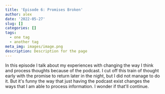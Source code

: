 ```yaml
---
title: 'Episode 6: Promises Broken'
author: alex
date: '2022-05-27'
slug: []
categories: []
tags:
  - one tag
  - another tag
meta_img: images/image.png
description: Description for the page
---
```


In this episode I talk about my experiences with changing the way I think and process thoughts because of the podcast. I cut off this train of thought early with the promise to return later in the night, but I did not manage to do it. But it's funny the way that just having the podcast exist changes the ways that I am able to process information. I wonder if that'll continue.